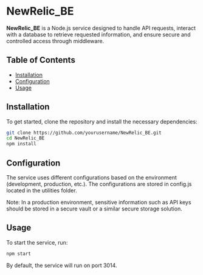 # NewRelic_BE

**NewRelic_BE** is a Node.js service designed to handle API requests, interact with a database to retrieve requested information, and ensure secure and controlled access through middleware.

## Table of Contents
- [Installation](#installation)
- [Configuration](#configuration)
- [Usage](#usage)


## Installation
To get started, clone the repository and install the necessary dependencies:
```bash
git clone https://github.com/yourusername/NewRelic_BE.git
cd NewRelic_BE
npm install
```

## Configuration
The service uses different configurations based on the environment (development, production, etc.). The configurations are stored in config.js located in the utilities folder.

Note: In a production environment, sensitive information such as API keys should be stored in a secure vault or a similar secure storage solution.

## Usage
To start the service, run:

```bash
npm start
```
By default, the service will run on port 3014.
